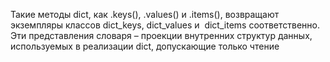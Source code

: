 Такие методы dict, как .keys(), .values() и .items(), возвращают экземпляры классов dict_keys, dict_values и  dict_items соответственно. Эти представления словаря – проекции внутренних структур данных, используемых в реализации dict, допускающие только чтение